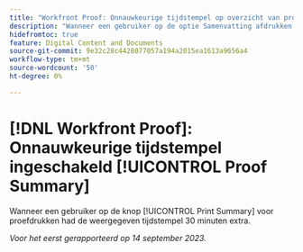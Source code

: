 ```yaml
---
title: "Workfront Proof: Onnauwkeurige tijdstempel op overzicht van proefdrukken"
description: "Wanneer een gebruiker op de optie Samenvatting afdrukken voor proefdrukken klikt, heeft de weergegeven tijdstempel een extra 30 minuten."
hidefromtoc: true
feature: Digital Content and Documents
source-git-commit: 9e32c28c4428077057a194a2015ea1613a9656a4
workflow-type: tm+mt
source-wordcount: '50'
ht-degree: 0%

---
```



# [!DNL Workfront Proof]: Onnauwkeurige tijdstempel ingeschakeld [!UICONTROL Proof Summary]

Wanneer een gebruiker op de knop [!UICONTROL Print Summary] voor proefdrukken had de weergegeven tijdstempel 30 minuten extra.

_Voor het eerst gerapporteerd op 14 september 2023._

